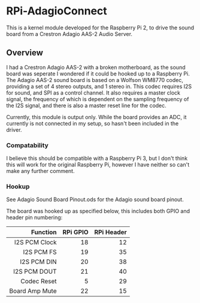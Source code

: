 # RPi-AdagioConnect

This is a kernel module developed for the Raspberry Pi 2, to drive the sound board from a Crestron Adagio AAS-2 Audio Server.

## Overview
I had a Crestron Adagio AAS-2 with a broken motherboard, as the sound board was seperate I wondered if it could be hooked up to a Raspberry Pi. The Adagio AAS-2 sound board is based on a Wolfson WM8770 codec, providing a set of 4 stereo outputs, and 1 stereo in. This codec requires I2S for sound, and SPI as a control channel. It also requires a master clock signal, the frequency of which is dependent on the sampling frequency of the I2S signal, and there is also a master reset line for the codec.

Currently, this module is output only. While the board provides an ADC, it currently is not connected in my setup, so hasn't been included in the driver.

### Compatability
I believe this should be compatible with a Raspberry Pi 3, but I don't think this will work for the original Raspberry Pi, however I have neither so can't make any further comment.

### Hookup
See Adagio Sound Board Pinout.ods for the Adagio sound board pinout.

The board was hooked up as specified below, this includes both GPIO and header pin numbering:


| Function           |  RPi GPIO  | RPi Header |
| ------------------:| ----------:| ----------:|
| I2S PCM Clock      |     18     |     12     |
| I2S PCM FS         |     19     |     35     |
| I2S PCM DIN        |     20     |     38     |
| I2S PCM DOUT       |     21     |     40     |
| Codec Reset        |      5     |     29     |
| Board Amp Mute     |     22     |     15     |

